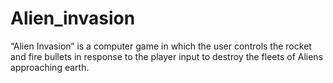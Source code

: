 # Alien_invasion
“Alien Invasion” is a computer game in which the user controls the rocket and fire bullets in response to the player input to destroy the fleets of Aliens approaching earth.
